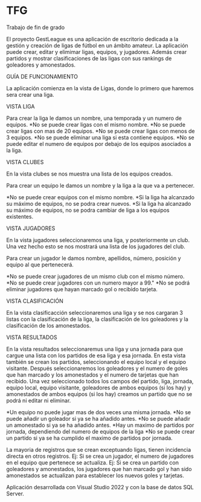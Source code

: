 # TFG
Trabajo de fin de grado

El proyecto GestLeague es una aplicación de escritorio dedicada a la gestión y creación de ligas de fútbol en un ámbito amateur. La aplicación puede crear, editar y elimimar ligas, equipos, y jugadores. Además crear partidos y mostrar clasificaciones de las ligas con sus rankings de goleadores y amonestados.

GUÍA DE FUNCIONAMIENTO

La aplicación comienza en la vista de Ligas, donde lo primero que haremos sera crear una liga.

VISTA LIGA

Para crear la liga le damos un nombre, una temporada y un numero de equipos. *No se puede crear ligas con el mismo nombre. *No se puede crear ligas con mas de 20 equipos. *No se puede crear ligas con menos de 3 equipos. *No se puede eliminar una liga si esta contiene equipos. *No se puede editar el numero de equipos por debajo de los equipos asociados a la liga.

VISTA CLUBES

En la vista clubes se nos muestra una lista de los equipos creados.

Para crear un equipo le damos un nombre y la liga a la que va a pertenecer.

*No se puede crear equipos con el mismo nombre. *Si la liga ha alcanzado su máximo de equipos, no se podra crear nuevos. *Si la liga ha alcanzado su máximo de equipos, no se podra cambiar de liga a los equipos existentes.

VISTA JUGADORES

En la vista jugadores seleccionaremos una liga, y posteriormente un club. Una vez hecho esto se nos mostrará una lista de los jugadores del club.

Para crear un jugador le damos nombre, apellidos, número, posición y equipo al que pertenecerá.

*No se puede crear jugadores de un mismo club con el mismo número. *No se puede crear jugadores con un numero mayor a 99." *No se podrá eliminar jugadores que hayan marcado gol o recibido tarjeta.

VISTA CLASIFICACIÓN

En la vista clasificacción seleccionaremos una liga y se nos cargaran 3 listas con la clasificación de la liga, la clasificación de los goleadores y la clasificación de los amonestados.

VISTA RESULTADOS

En la vista resultados seleccionaremus una liga y una jornada para que cargue una lista con los partidos de esa liga y esa jornada. En esta vista también se crean los partidos, seleccionando el equipo local y el equipo visitante. Después seleccionaremos los goleadores y el numero de goles que han marcado y los amonestados y el numero de tarjetas que han recibido. Una vez seleccionado todos los campos del partido, liga, jornada, equipo local, equipo visitante, goleadores de ambos equipos (si los hay) y amonestados de ambos equipos (si los hay) creamos un partido que no se podrá ni editar ni eliminar.

*Un equipo no puede jugar mas de dos veces una misma jornada. *No se puede añadir un goleador si ya se ha añadido antes. *No se puede añadir un amonestado si ya se ha añadido antes. *Hay un maximo de partidos por jornada, dependiendo del numero de equipos de la liga *No se puede crear un partido si ya se ha cumplido el maximo de partidos por jornada.

La mayoria de registros que se crean exceptuando ligas, tienen incidencia directa en otros registros. Ej: Si se crea un jugador, el numero de jugadores en el equipo que pertenece se actualiza. Ej: Si se crea un partido con goleadores y amonestados, los jugadores que han marcado gol y han sido amonestados se actualizan para establecer los nuevos goles y tarjetas.

Aplicación desarrollada con Visual Studio 2022 y con la base de datos SQL Server.
